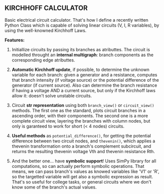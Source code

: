 ## KIRCHHOFF CALCULATOR

Basic electrical circuit calculator. That's how I define a recently written Python Class which is capable of solving linear circuits (V, I, R variables), by using the well-knowned Kirchhoff Laws.

**Features:**

1. Initiallize circuits by passing its branches as atributtes. The circuit is modelled throught an **internal multigraph**: branch components as the corresponding edge atributtes.

2. **Automatic Kirchhoff update**, if possible, to determine the unknown variable for each branch: given a generator and a resistance, computes that branch intensity (if voltage source) or the potential difference of the generator (if current source). Also can determine the branch resistance if having a voltage AND a current source, but only if the Kirchhoff laws allow it: doesn't solve unstable circuits. 

3. Circuit **str representation** using both `branch_view()` or `circuit_view()` methods. The first one as the standard, plots circuit branches in a ascending order, with their components. The second one is a more complete circuit view, layering the branches with column nodes, but only is garanteed to work for short (< 4 nodes) circuits. 

4. **Useful methods** as `potential_difference()`, for getting the potential difference between two circuit nodes, and `thevenin()`, which applies a thevenin transformation onto a branch's complement subcircuit, and returns the resulting thevenin voltage Vth and thevenin resistance Rth.

5. And the better one... have **symbolic support**! Uses SimPy library for all computations, so can actually perform symbolic operations. That means, we can pass branch's values as knowed variables like 'V1' or 'R', so the targetted variable will get also a symbolic expression as result. That's so useful for college tasks, or general circuits where we don't know some of the branch's actual values.
